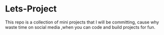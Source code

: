 # Lets-Project
This repo is a collection of mini projects that I will be committing, cause why waste time on social media ,when you can code and build projects for fun.

